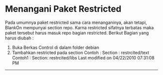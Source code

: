 # Menangani Paket Restricted
Pada umumnya paket restricted sama cara menanganinya, akan tetapi, BlankOn
mempunyai section repo. Karna restricted sifatnya terbatas maka paket tersebut
harus masuk repo bagian restricted.
Berikut Bagian yang harus diubah :
   1. Buka Berkas Control di dalam folder debian
   1. Tambahkan restricted pada section
Contoh :
     Section : restrcited/text
Contoh1 :
     Section: restrcited/libs
Last modified on 04/22/2010 07:31:08 PM
 
---
 

